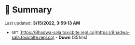 # 📖 Summary
Last updated: **3/15/2022, 3:59:13 AM**

- `GET` [https://Bhadwa-sala.toxicblte.repl.co](https://Bhadwa-sala.toxicblte.repl.co) - **Down** (351ms)
